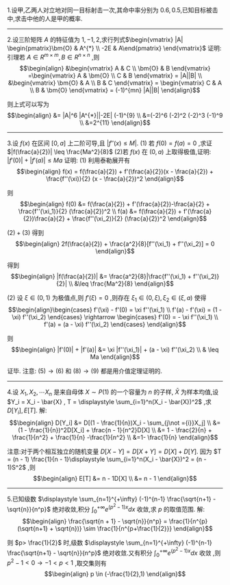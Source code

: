 1.设甲,乙两人对立地对同一目标射击一次,其命中率分别为 $0.6,0.5$,已知目标被击中,求击中他的人是甲的概率.



---
2.设三阶矩阵 $A$ 的特征值为 $1,-1,2$,求行列式$\begin{vmatrix}
    |A| \begin{pmatrix}\bm{O}  & A^{*} \\ -2E & A\end{pmatrix}
\end{vmatrix}$
证明:
引理若 $A \in R^{m \times m}, B \in R^{n \times n}$ ,则
$$\begin{align}
    &\begin{vmatrix}
        A & C \\
        \bm{O} & B
    \end{vmatrix} =\begin{vmatrix}
        A & \bm{O} \\
        C & B
    \end{vmatrix}  = |A||B| \\ &\begin{vmatrix}
        \bm{O} & A \\
        B & C
    \end{vmatrix} = \begin{vmatrix}
        C & A \\
        B & \bm{O}
    \end{vmatrix} = (-1)^{mn} |A||B|
\end{align}$$

则上式可以写为
$$\begin{align}
    &= |A|^6 |A^{*}||-2E| (-1)^{9} \\
    &=(-2)^6 (-2)^2 (-2)^3 (-1)^9 \\
    &=2^{11}
\end{align}$$


---
3.设 $f(x)$ 在区间 $[0,a]$ 上二阶可导,且 $|f''(x) \leq M|$.
(1) 若 $f(0) = f(a) = 0$ ,求证 $|f(\frac{a}{2})| \leq \frac{Ma^2}{8}$
(2)若 $f(x)$ 在 $(0,a)$ 上取得极值,证明: $|f'(0)| + |f'(a)| \leq Ma$ 
证明:
(1)
利用泰勒展开有
$$\begin{align}
    f(x) = f(\frac{a}{2}) + f'(\frac{a}{2})(x - \frac{a}{2}) + \frac{f''(\xi)}{2} (x - \frac{a}{2})^2
\end{align}$$

则
$$\begin{align}
    f(0) &= f(\frac{a}{2}) + f'(\frac{a}{2})-\frac{a}{2} + \frac{f''(\xi_1)}{2} (\frac{a}{2})^2 \\
    f(a) &= f(\frac{a}{2}) + f'(\frac{a}{2})\frac{a}{2} + \frac{f''(\xi_2)}{2} (\frac{a}{2})^2
\end{align}$$

$(2) + (3)$ 得到
$$\begin{align}
    2f(\frac{a}{2}) + \frac{a^2}{8}[f''(\xi_1) + f''(\xi_2)] = 0 
\end{align}$$

得到
$$\begin{align}
    |f(\frac{a}{2})| &= \frac{a^2}{8}|\frac{f''(\xi_1) + f''(\xi_2)}{2}| \\
    &\leq \frac{Ma^2}{8}
\end{align}$$


(2) 设 $\xi \in(0,1)$  为极值点,则 $f'(\xi) = 0$ ,则存在 $\xi_1 \in  (0,\xi) , \xi_2 \in (\xi,a)$ 使得
$$\begin{align}\begin{cases}
     f'(\xi) - f'(0) = \xi f''(\xi_1) \\
    f'(a) - f'(\xi) = (1 - \xi) f''(\xi_2)
\end{cases} \rightarrow \begin{cases}
    f'(0) = - \xi f''(\xi_1) \\
    f'(a) = (a - \xi) f''(\xi_2)
\end{cases}
\end{align}$$

则
$$\begin{align}
    |f'(0)| + |f'(a)| &= \xi |f''(\xi_1)| + (a - \xi) f''(\xi_2) \\
    & \leq Ma
\end{align}$$

证毕.
注意: $(5) \rightarrow (6)$ 和 $(8) \rightarrow (9)$ 都是用介值定理证明的.


---
4.设 $X_1,X_2,\cdots X_n$ 是来自母体 $X \sim P(1)$ 的一个容量为 $n$ 的子样, $\bar{X}$ 为样本均值,设 $Y_i = X_i -  \bar{X} , T = \displaystyle \sum_{i=1}^n(X_i - \bar{X})^2$ ,求 $D[Y_i], E[T]$.
解:
$$\begin{align}
    D[Y_i] &= D[(1 - \frac{1}{n})X_i - \sum_{j\not ={i}}X_j]  \\
    &=(1 - \frac{1}{n})^2D[X_i] + \frac{n - 1}{n^2}D[X] \\
    &= 1 - \frac{2}{n} + \frac{1}{n^2} + \frac{1}{n}  -\frac{1}{n^2} \\
    &=1- \frac{1}{n}
\end{align}$$

注意:对于两个相互独立的随机变量 $D[X - Y] = D[X + Y] = D[X] + D[Y]$.
因为 $T = (n - 1) \frac{1}{n - 1}\displaystyle \sum_{i=1}^n(X_i - \bar{X})^2 = (n - 1)S^2$ ,则
$$\begin{align}
    E[T] &= n - 1D[X] \\
    &= n - 1
\end{align}$$


---
5.已知级数 $\displaystyle \sum_{n=1}^{+\infty} (-1)^{n-1} \frac{\sqrt{n+1} - \sqrt{n}}{n^p}$ 绝对收敛,积分 $\displaystyle \int^{+\infty}_0 e^{(p^2 - 1)x} dx$ 收敛,求 $p$ 的取值范围.
解:
$$\begin{align}
\frac{\sqrt{n + 1} - \sqrt{n}}{n^p} = \frac{1}{n^{p} (\sqrt{n+1} + \sqrt{n})} \sim \frac{1}{n^{p+\frac{1}{2}}} 
\end{align}$$

则 $p> \frac{1}{2}$ 时,级数 $\displaystyle \sum_{n=1}^{+\infty} (-1)^{n-1} \frac{\sqrt{n+1} - \sqrt{n}}{n^p}$ 绝对收敛.又有积分 $\displaystyle \int^{+\infty}_0 e^{(p^2 - 1)x} dx$ 收敛 ,则 $p^2 -1 <0 \rightarrow -1<p<1$ ,取交集则有
$$\begin{align}
    p \in (-\frac{1}{2},1)
\end{align}$$